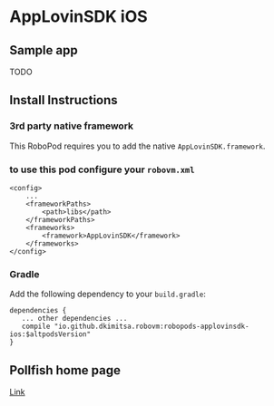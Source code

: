 # AppLovinSDK iOS

## Sample app

TODO

## Install Instructions

### 3rd party native framework
This RoboPod requires you to add the native `AppLovinSDK.framework`.

### to use this pod configure your `robovm.xml`

```
<config>
    ...
    <frameworkPaths>
        <path>libs</path>
    </frameworkPaths>
    <frameworks>
        <framework>AppLovinSDK</framework>
    </frameworks>
</config>
```

### Gradle

Add the following dependency to your `build.gradle`:

```
dependencies {
   ... other dependencies ...
   compile "io.github.dkimitsa.robovm:robopods-applovinsdk-ios:$altpodsVersion"
}
```

## Pollfish home page

[Link](https://dash.applovin.com/docs)